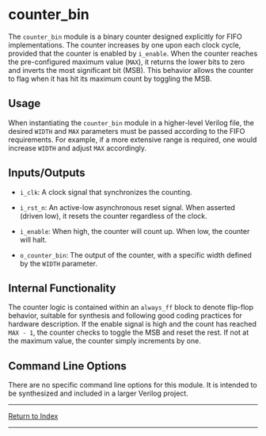# counter_bin

The `counter_bin` module is a binary counter designed explicitly for FIFO implementations. The counter increases by one upon each clock cycle, provided that the counter is enabled by `i_enable`. When the counter reaches the pre-configured maximum value (`MAX`), it returns the lower bits to zero and inverts the most significant bit (MSB). This behavior allows the counter to flag when it has hit its maximum count by toggling the MSB.

## Usage

When instantiating the `counter_bin` module in a higher-level Verilog file, the desired `WIDTH` and `MAX` parameters must be passed according to the FIFO requirements. For example, if a more extensive range is required, one would increase `WIDTH` and adjust `MAX` accordingly.

## Inputs/Outputs

- `i_clk`: A clock signal that synchronizes the counting.

- `i_rst_n`: An active-low asynchronous reset signal. When asserted (driven low), it resets the counter regardless of the clock.

- `i_enable`: When high, the counter will count up. When low, the counter will halt.

- `o_counter_bin`: The output of the counter, with a specific width defined by the `WIDTH` parameter.

## Internal Functionality

The counter logic is contained within an `always_ff` block to denote flip-flop behavior, suitable for synthesis and following good coding practices for hardware description. If the enable signal is high and the count has reached `MAX - 1`, the counter checks to toggle the MSB and reset the rest. If not at the maximum value, the counter simply increments by one.

## Command Line Options

There are no specific command line options for this module. It is intended to be synthesized and included in a larger Verilog project.

---

[Return to Index](index.md)

----------
